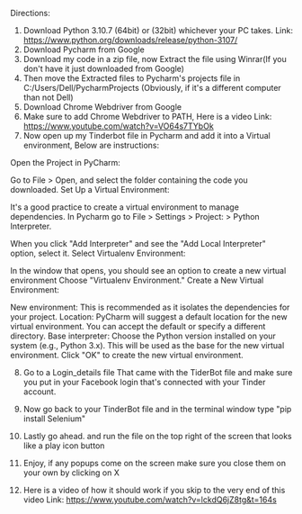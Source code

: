Directions:

1. Download Python 3.10.7 (64bit) or (32bit) whichever your PC takes.    Link: https://www.python.org/downloads/release/python-3107/
2. Download Pycharm from Google
3. Download my code in a zip file, now Extract the file using Winrar(If you don't have it just downloaded from Google)
4. Then move the Extracted files to Pycharm's projects file in C:/Users/Dell/PycharmProjects      (Obviously, if it's a different computer than not Dell)
5. Download Chrome Webdriver from Google
6. Make sure to add Chrome Webdriver to PATH, Here is a video      Link: https://www.youtube.com/watch?v=VO64s7TYbOk
7. Now open up my Tinderbot file in Pycharm and add it into a Virtual environment, Below are instructions:

Open the Project in PyCharm:

Go to File > Open, and select the folder containing the code you downloaded.
Set Up a Virtual Environment:

It's a good practice to create a virtual environment to manage dependencies.
In Pycharm go to File > Settings > Project: <project name> > Python Interpreter.

When you click "Add Interpreter" and see the "Add Local Interpreter" option, select it.
Select Virtualenv Environment:

In the window that opens, you should see an option to create a new virtual environment
Choose "Virtualenv Environment."
Create a New Virtual Environment:

New environment: This is recommended as it isolates the dependencies for your project.
Location: PyCharm will suggest a default location for the new virtual environment. You can accept the default or specify a different directory.
Base interpreter: Choose the Python version installed on your system (e.g., Python 3.x). This will be used as the base for the new virtual environment.
Click "OK" to create the new virtual environment.

8. Go to a Login_details file That came with the TiderBot file and make sure you put in your Facebook login that's connected with your Tinder account.

9. Now go back to your TinderBot file and in the terminal window type "pip install Selenium"

10. Lastly go ahead. and run the file on the top right of the screen that looks like a play icon button 

11. Enjoy, if any popups come on the screen make sure you close them on your own by clicking on X

12. Here is a video of how it should work if you skip to the very end of this video   Link: https://www.youtube.com/watch?v=lckdQ6jZ8tg&t=164s
